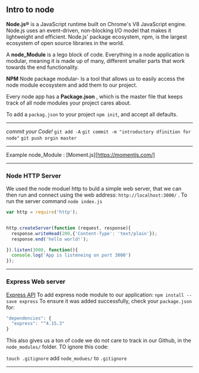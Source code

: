 
## Intro to node

__Node.js®__ is a JavaScript runtime built on Chrome's V8 JavaScript engine. Node.js uses an event-driven, non-blocking I/O model that makes it lightweight and efficient. Node.js' package ecosystem, npm, is the largest ecosystem of open source libraries in the world.

A __node_Module__ is a lego block of code. Everything in a node application is modular, meaning it is made up of many, different smaller parts that work towards the end functionality.


__NPM__ Node package modular- Is a tool that allows us to easily access the node module ecosystem and add them to our project.

Every node app has a __Package.json__ , which is the master file that keeps track of all node modules your project cares about.

To add a `packag.json` to your project `npm init`, and accept all defaults.

_______
*commit your Code!*
`git add -A`
`git commit -m "introductory dfinition for node"`
`git push orgin master`
____________________
Example node_Module : [Moment.js][https://momentjs.com/]


____________________

### Node HTTP Server

We used the node moduel http to buld a simple web server, that we can then run and connect using the web address: `http://localhost:3000/` .
To run the server command `node index.js`

``` js
var http = require('http');


http.createServer(function (request, response){
  response.writeHead(200,{'Content-Type': 'text/plain'});
  response.end('hello world!');

}).listen(3000, function(){
  console.log('App is listeneing on port 3000')
});

```



____________________

### Express Web server
[Express API](http://expressjs.com/)
To add express node module to our application:
`npm install -- save express`
To ensure it was added successfully, check your `package.json` for:
```js
"dependencies": {
  "express": "^4.15.3"
}
```

This also gives us a ton of code we do not care to track in our Github, in the
`node_modules/` folder. TO ignore this code:

`touch .gitignore`
add `node_modues/` to `.gitignore`
____________________
